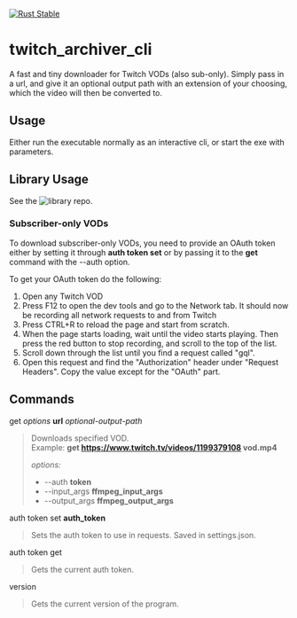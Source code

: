 [![Rust Stable](https://github.com/F0903/twitch_archiver_cli/actions/workflows/rust.yml/badge.svg)](https://github.com/F0903/twitch_archiver/actions/workflows/rust.yml)

# twitch_archiver_cli

A fast and tiny downloader for Twitch VODs (also sub-only).
Simply pass in a url, and give it an optional output path with an extension of your choosing, which the video will then be converted to.

## Usage

Either run the executable normally as an interactive cli, or start the exe with parameters.

## Library Usage

See the ![library repo.](https://github.com/F0903/twitch_archiver)

### Subscriber-only VODs

To download subscriber-only VODs, you need to provide an OAuth token either by setting it through **auth token set** or by passing it to the **get** command with the --auth option.

To get your OAuth token do the following:

1. Open any Twitch VOD
2. Press F12 to open the dev tools and go to the Network tab. It should now be recording all network requests to and from Twitch
3. Press CTRL+R to reload the page and start from scratch.
4. When the page starts loading, wait until the video starts playing. Then press the red button to stop recording, and scroll to the top of the list.
5. Scroll down through the list until you find a request called "gql".
6. Open this request and find the "Authorization" header under "Request Headers". Copy the value except for the "OAuth" part.

## Commands

get _options_ **url** _optional-output-path_

> Downloads specified VOD.  
> Example: **get https://www.twitch.tv/videos/1199379108 vod.mp4**
>
> _options:_
>
> - --auth **token**
> - --input_args **ffmpeg_input_args**
> - --output_args **ffmpeg_output_args**

auth token set **auth_token**

> Sets the auth token to use in requests. Saved in settings.json.

auth token get

> Gets the current auth token.

version

> Gets the current version of the program.
